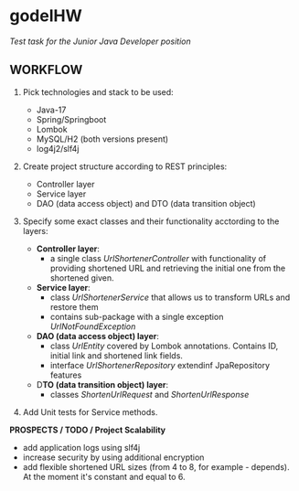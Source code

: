 # godelHW
*Test task for the Junior Java Developer position*


**WORKFLOW**
-
1) Pick technologies and stack to be used:
   - Java-17
   - Spring/Springboot
   - Lombok
   - MySQL/H2 (both versions present)
   - log4j2/slf4j

2) Create project structure according to REST principles:
   - Controller layer
   - Service layer
   - DAO (data access object) and DTO (data transition object)

3) Specify some exact classes and their functionality acctording to the layers:
   - **Controller layer**:
       - a single class *UrlShortenerController* with functionality of providing shortened URL and retrieving the initial one from the shortened given.
   - **Service layer**:
     - class *UrlShortenerService* that allows us to transform URLs and restore them
     - contains sub-package with a single exception *UrlNotFoundException*
   - **DAO (data access object) layer**:
       - class *UrlEntity* covered by Lombok annotations. Contains ID, initial link and shortened link fields.
       - interface *UrlShortenerRepository* extendinf JpaRepository features
   - D**TO (data transition object) layer**:
       - classes *ShortenUrlRequest* and *ShortenUrlResponse*
         
4) Add Unit tests for Service methods.

**PROSPECTS / TODO / Project Scalability**
- add application logs using slf4j
- increase security by using additional encryption
- add flexible shortened URL sizes (from 4 to 8, for example - depends). At the moment it's constant and equal to 6.
